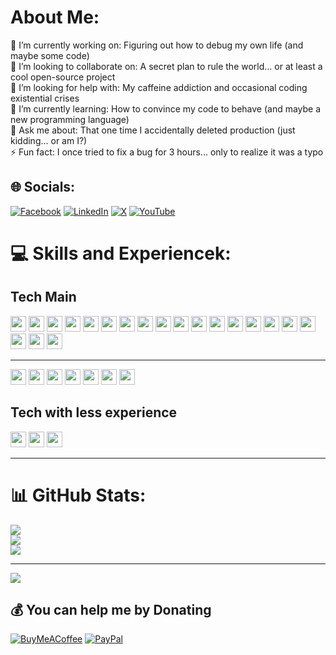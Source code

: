 # About Me:
🔭 I’m currently working on: Figuring out how to debug my own life (and maybe some code)
<br>👯 I’m looking to collaborate on: A secret plan to rule the world... or at least a cool open-source project<br>🤝 I’m looking for help with: My caffeine addiction and occasional coding existential crises
<br>🌱 I’m currently learning: How to convince my code to behave (and maybe a new programming language)
<br>💬 Ask me about: That one time I accidentally deleted production (just kidding... or am I?)
<br>⚡ Fun fact: I once tried to fix a bug for 3 hours... only to realize it was a typo


## 🌐 Socials:
[![Facebook](https://img.shields.io/badge/Facebook-%231877F2.svg?logo=Facebook&logoColor=white)](https://facebook.com/marinow) [![LinkedIn](https://img.shields.io/badge/LinkedIn-%230077B5.svg?logo=linkedin&logoColor=white)](https://linkedin.com/in/gmarinow) [![X](https://img.shields.io/badge/X-black.svg?logo=X&logoColor=white)](https://x.com/GMarinow) [![YouTube](https://img.shields.io/badge/YouTube-%23FF0000.svg?logo=YouTube&logoColor=white)](https://youtube.com/@GeorgiMarinow) 

# 💻 Skills and Experiencek:
## Tech Main

<p>
    <img src="https://cdn.jsdelivr.net/gh/devicons/devicon@latest/icons/python/python-original.svg" width="25" height="25"/>
    <img src="https://cdn.jsdelivr.net/gh/devicons/devicon@latest/icons/fastapi/fastapi-original.svg" width="25" height="25"/>
    <img src="https://cdn.jsdelivr.net/gh/devicons/devicon@latest/icons/django/django-plain.svg" width="25" height="25"/>
    <img src="https://cdn.jsdelivr.net/gh/devicons/devicon@latest/icons/flask/flask-original.svg" width="25" height="25"/>
    <img src="https://cdn.jsdelivr.net/gh/devicons/devicon@latest/icons/qt/qt-original.svg" width="25" height="25"/>
    <img src="https://cdn.jsdelivr.net/gh/devicons/devicon@latest/icons/mongodb/mongodb-original.svg" width="25" height="25"/>
    <img src="https://cdn.jsdelivr.net/gh/devicons/devicon@latest/icons/git/git-original.svg" width="25" height="25"/>
    <img src="https://cdn.jsdelivr.net/gh/devicons/devicon@latest/icons/github/github-original.svg" width="25" height="25"/>
    <img src="https://cdn.jsdelivr.net/gh/devicons/devicon@latest/icons/githubactions/githubactions-original.svg"  width="25" height="25"/>
    <img src="https://cdn.jsdelivr.net/gh/devicons/devicon@latest/icons/jenkins/jenkins-original.svg" width="25" height="25"/>
    <img src="https://cdn.jsdelivr.net/gh/devicons/devicon@latest/icons/docker/docker-original.svg" width="25" height="25"/>
    <img src="https://cdn.jsdelivr.net/gh/devicons/devicon@latest/icons/kubernetes/kubernetes-original.svg" width="25" height="25"/>
    <img src="https://cdn.jsdelivr.net/gh/devicons/devicon@latest/icons/rancher/rancher-original.svg" width="25" height="25"/>
    <img src="https://cdn.jsdelivr.net/gh/devicons/devicon@latest/icons/portainer/portainer-original.svg"  width="25" height="25"/>
    <img src="https://cdn.jsdelivr.net/gh/devicons/devicon@latest/icons/jira/jira-original.svg" width="25" height="25"/>
    <img src="https://cdn.jsdelivr.net/gh/devicons/devicon@latest/icons/bash/bash-original.svg" width="25" height="25"/>
    <img src="https://cdn.jsdelivr.net/gh/devicons/devicon@latest/icons/yaml/yaml-original.svg" width="25" height="25"/>
    <img src="https://cdn.jsdelivr.net/gh/devicons/devicon@latest/icons/nginx/nginx-original.svg" width="25" height="25"/>
    <img src="https://cdn.jsdelivr.net/gh/devicons/devicon@latest/icons/traefikproxy/traefikproxy-original-wordmark.svg" idth="25" height="25"/>
    <img src="https://www.svgrepo.com/show/331613/truenas.svg" idth="25" height="25"/>
</p>


---
<p>
    <img src="https://cdn.jsdelivr.net/gh/devicons/devicon@latest/icons/threedsmax/threedsmax-original.svg" width="25" height="25"/>
    <img src="https://www.svgrepo.com/show/373832/maxscript.svg" width="25" height="25"/>
    <img src="https://iconape.com/wp-content/png_logo_vector/chaos-v-ray.png" width="25" height="25"/>
    <img src="https://upload.wikimedia.org/wikipedia/commons/1/15/Houdini3D_icon.png" width="25" height="25"/>
    <img src="https://upload.wikimedia.org/wikipedia/commons/thumb/9/90/DaVinci_Resolve_17_logo.svg/2048px-DaVinci_Resolve_17_logo.svg.png" width="25" height="25"/>
    <img src="https://sohoeditors.com/uploads/Fusion.png" width="25" height="25"/>
    <img src="https://cdn.jsdelivr.net/gh/devicons/devicon@latest/icons/photoshop/photoshop-original.svg" width="25" height="25"/>
</p>

## Tech with less experience

<p>
    <img src="https://cdn.jsdelivr.net/gh/devicons/devicon@latest/icons/csharp/csharp-original.svg" width="25" height="25"/>
    <img src="https://cdn.jsdelivr.net/gh/devicons/devicon@latest/icons/angular/angular-original.svg" width="25" height="25"/>
    <img src="https://cdn.jsdelivr.net/gh/devicons/devicon@latest/icons/mysql/mysql-original.svg" width="25" height="25"/>
</p>

---

# 📊 GitHub Stats:
![](https://github-readme-stats.vercel.app/api?username=GMarinow&theme=dark&hide_border=false&include_all_commits=false&count_private=true)<br/>
![](https://github-readme-streak-stats.herokuapp.com/?user=GMarinow&theme=dark&hide_border=false)<br/>
![](https://github-readme-stats.vercel.app/api/top-langs/?username=GMarinow&theme=dark&hide_border=false&include_all_commits=false&count_private=true&layout=compact)

---
[![](https://visitcount.itsvg.in/api?id=GMarinow&icon=0&color=9)](https://visitcount.itsvg.in)

  ## 💰 You can help me by Donating
  [![BuyMeACoffee](https://img.shields.io/badge/Buy%20Me%20a%20Coffee-ffdd00?style=for-the-badge&logo=buy-me-a-coffee&logoColor=black)](https://buymeacoffee.com/gmarinov) [![PayPal](https://img.shields.io/badge/PayPal-00457C?style=for-the-badge&logo=paypal&logoColor=white)](https://paypal.me/georgi.marinow@gmail.com) 

  
<!-- Proudly created with GPRM ( https://gprm.itsvg.in ) -->
